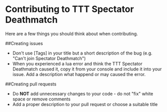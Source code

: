 Contributing to TTT Spectator Deathmatch
=============

Here are a few things you should think about when contributing.

##Creating issues

* Don't use [Tags] in your title but a short description of the bug (e.g. "Can't join Spectator Deathmatch")
* When you experienced a lua error and think the TTT Spectator Deathmatch caused it, copy it from your console and include it into your issue. Add a description what happend or may caused the error.

##Creating pull requests

* Do **NOT** add unnecessary changes to your code - do not "fix" white space or remove comments
* Add a proper description to your pull request or choose a suitable title
